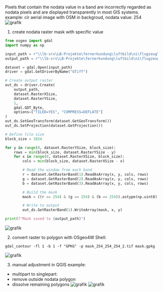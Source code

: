 Pixels that contain the nodata value in a band are incorrectly regarded as nodata pixels and are displayed transparently in most GIS systems.
example: cir aerial image with OSM in backgroud, nodata value: 254
![grafik](https://github.com/user-attachments/assets/16ed7fb1-c4d3-429c-b58b-500ab0200238)


1. create nodata raster mask with specific value

```python
from osgeo import gdal
import numpy as np

input_path = r"\\lb-srv\LB-Projekte\fernerkundung\luftbild\ni\flugzeug\2006\harz_np\dop\daten\ni_flugzeug_2006_harz_np_dop.vrt" 
output_path = r"\\lb-srv\LB-Projekte\fernerkundung\luftbild\ni\flugzeug\2006\harz_np\dop\daten\mask_254_254_254_2.tif"

dataset = gdal.Open(input_path)
driver = gdal.GetDriverByName("GTiff")

# Create output raster
out_ds = driver.Create(
    output_path,
    dataset.RasterXSize,
    dataset.RasterYSize,
    1,
    gdal.GDT_Byte,
    options=["TILED=YES", "COMPRESS=DEFLATE"]
)
out_ds.SetGeoTransform(dataset.GetGeoTransform())
out_ds.SetProjection(dataset.GetProjection())

# Define tile size
block_size = 1024

for y in range(0, dataset.RasterYSize, block_size):
    rows = min(block_size, dataset.RasterYSize - y)
    for x in range(0, dataset.RasterXSize, block_size):
        cols = min(block_size, dataset.RasterXSize - x)

        # Read the window from each band
        r = dataset.GetRasterBand(1).ReadAsArray(x, y, cols, rows)
        g = dataset.GetRasterBand(2).ReadAsArray(x, y, cols, rows)
        b = dataset.GetRasterBand(3).ReadAsArray(x, y, cols, rows)

        # Build the mask
        mask = ((r == 254) & (g == 254) & (b == 254)).astype(np.uint8)

        # Write to output
        out_ds.GetRasterBand(1).WriteArray(mask, x, y)

print(f"Mask saved to {output_path}")
```
![grafik](https://github.com/user-attachments/assets/567c1dbc-372d-4e0a-b9e3-c47ad521b35b)

2. convert raster to polygon with OSgeo4W Shell:
```
gdal_contour -fl 1 -b 1 -f "GPKG" -p mask_254_254_254_2.tif mask.gpkg
```
![grafik](https://github.com/user-attachments/assets/15a7b1d5-d385-4de2-98e8-b0e693e97128)

3. manual adjustment in QGIS
example:
- multipart to singlepart:
- remove outside nodata polygon
- dissolve remaining polygons
![grafik](https://github.com/user-attachments/assets/6a9ef1cc-67ef-4f4e-be95-38e72e74b8b9) ![grafik](https://github.com/user-attachments/assets/16ed7fb1-c4d3-429c-b58b-500ab0200238)
 
